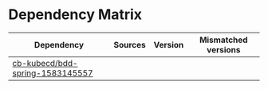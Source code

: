 # Dependency Matrix

Dependency | Sources | Version | Mismatched versions
---------- | ------- | ------- | -------------------
[cb-kubecd/bdd-spring-1583145557](https://github.com/cb-kubecd/bdd-spring-1583145557.git) |  | []() | 

